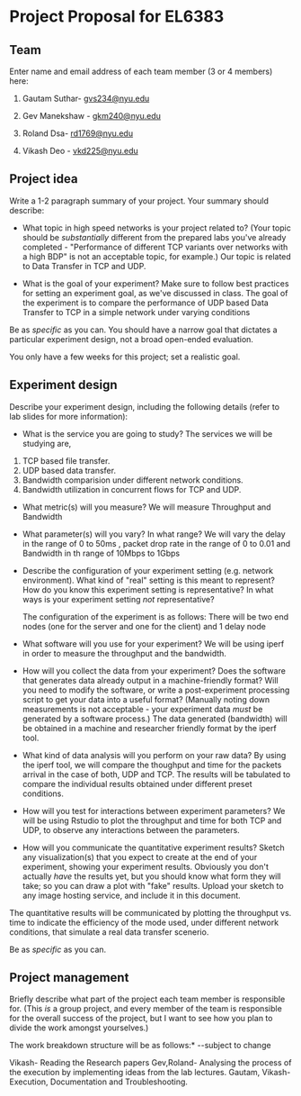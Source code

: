 Project Proposal for EL6383
===========================

## Team

Enter name and email address of each team member (3 or 4 members) here:

1. Gautam Suthar- gvs234@nyu.edu

2. Gev Manekshaw - gkm240@nyu.edu

3. Roland Dsa- rd1769@nyu.edu

4. Vikash Deo - vkd225@nyu.edu



## Project idea

Write a 1-2 paragraph summary of your project. Your summary should describe:

* What topic in high speed networks is your project related to? (Your topic should be *substantially* different from the prepared labs you've already completed - "Performance of different TCP variants over networks with a high BDP" is not an acceptable topic, for example.)
Our topic is related to Data Transfer in TCP and UDP. 

* What is the goal of your experiment? Make sure to follow best practices for setting an experiment goal, as we've discussed in class.
The goal of the experiment is to compare the performance of UDP based Data Transfer to TCP in a simple network under varying conditions

Be as *specific* as you can. You should have a narrow goal that dictates
a particular experiment design, not a broad open-ended evaluation.

You only have a few weeks for this project; set a realistic goal.


## Experiment design

Describe your experiment design, including the following details (refer to lab slides for more information):

* What is the service you are going to study?
The services we will be studying are,
1) TCP based file transfer.
2) UDP based data transfer.
3) Bandwidth comparision under different network conditions.
4) Bandwidth utilization in concurrent flows for TCP and UDP.

* What metric(s) will you measure?
  We will measure Throughput and Bandwidth  

* What parameter(s) will you vary? In what range?
  We will vary the delay in the range of 0 to 50ms , packet drop rate in the range of 0 to 0.01 and Bandwidth in th range of 10Mbps to 1Gbps

* Describe the configuration of your experiment setting (e.g. network environment). What kind of "real" setting is this meant to represent? How do you know this experiment setting is representative? In what ways is your experiment setting *not* representative?
  
  The configuration of the experiment is as follows:
  There will be two end nodes (one for the server and one for the client) and 1 delay node



* What software will you use for your experiment?
  We will be using iperf in order to measure the throughput and the bandwidth.  

* How will you collect the data from your experiment? Does the software that generates data already output in a machine-friendly format? Will you need to modify the software, or write a post-experiment processing script to get your data into a useful format? (Manually noting down measurements is not acceptable - your experiment data *must* be generated by a software process.)
The data generated (bandwidth) will be obtained in a machine and researcher friendly format by the iperf tool.  

* What kind of data analysis will you perform on your raw data?
  By using the iperf tool, we will compare the thoughput and time for the packets arrival in the case of both, UDP and TCP. The results will be tabulated to compare the individual results obtained under different preset conditions.

* How will you test for interactions between experiment parameters?
  We will be using Rstudio to plot the throughput and time for both TCP and UDP, to observe any interactions between the parameters.

* How will you communicate the quantitative experiment results? Sketch any visualization(s) that you expect to create at the end of your experiment, showing your experiment results. Obviously you don't actually *have* the results yet, but you should know what form they will take; so you can draw a plot with "fake" results. Upload your sketch to any image hosting service, and include it in this document.

The quantitative results will be communicated by plotting the throughput vs. time to indicate the efficiency of the mode used, under different network conditions, that simulate a real data transfer scenerio.

Be as *specific* as you can.

## Project management

Briefly describe what part of the project each team member is responsible for.
(This *is* a group project, and every member of the team is responsible
for the overall success of the project, but I want to see how you plan to divide
the work amongst yourselves.)

The work breakdown structure will be as follows:*		--subject to change

Vikash- Reading the Research papers
Gev,Roland- Analysing the process of the execution by implementing ideas from the lab lectures.
Gautam, Vikash- Execution, Documentation and Troubleshooting.

